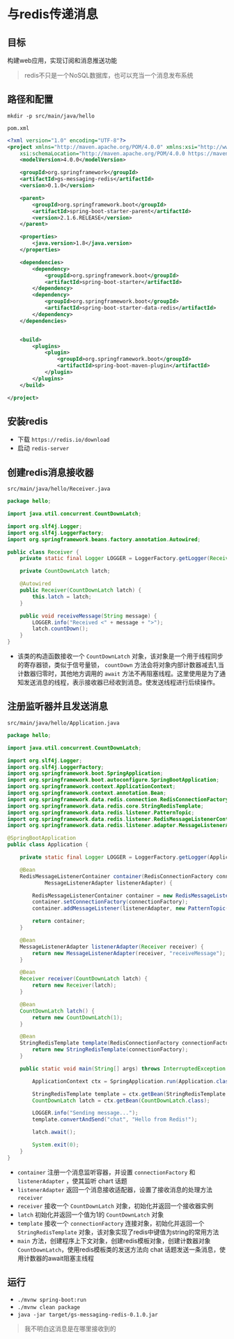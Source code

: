 # 与redis传递消息

## 目标
构建web应用，实现订阅和消息推送功能
>redis不只是一个NoSQL数据库，也可以充当一个消息发布系统

## 路径和配置
`mkdir -p src/main/java/hello`

`pom.xml`
```xml
<?xml version="1.0" encoding="UTF-8"?>
<project xmlns="http://maven.apache.org/POM/4.0.0" xmlns:xsi="http://www.w3.org/2001/XMLSchema-instance"
    xsi:schemaLocation="http://maven.apache.org/POM/4.0.0 https://maven.apache.org/xsd/maven-4.0.0.xsd">
    <modelVersion>4.0.0</modelVersion>

    <groupId>org.springframework</groupId>
    <artifactId>gs-messaging-redis</artifactId>
    <version>0.1.0</version>

    <parent>
        <groupId>org.springframework.boot</groupId>
        <artifactId>spring-boot-starter-parent</artifactId>
        <version>2.1.6.RELEASE</version>
    </parent>

    <properties>
        <java.version>1.8</java.version>
    </properties>

    <dependencies>
        <dependency>
            <groupId>org.springframework.boot</groupId>
            <artifactId>spring-boot-starter</artifactId>
        </dependency>
        <dependency>
            <groupId>org.springframework.boot</groupId>
            <artifactId>spring-boot-starter-data-redis</artifactId>
        </dependency>
    </dependencies>


    <build>
        <plugins>
            <plugin>
                <groupId>org.springframework.boot</groupId>
                <artifactId>spring-boot-maven-plugin</artifactId>
            </plugin>
        </plugins>
    </build>

</project>
```

## 安装redis 
- 下载 `https://redis.io/download`
- 启动 `redis-server`

## 创建redis消息接收器
`src/main/java/hello/Receiver.java`
```java
package hello;

import java.util.concurrent.CountDownLatch;

import org.slf4j.Logger;
import org.slf4j.LoggerFactory;
import org.springframework.beans.factory.annotation.Autowired;

public class Receiver {
    private static final Logger LOGGER = LoggerFactory.getLogger(Receiver.class);

    private CountDownLatch latch;

    @Autowired
    public Receiver(CountDownLatch latch) {
        this.latch = latch;
    }

    public void receiveMessage(String message) {
        LOGGER.info("Received <" + message + ">");
        latch.countDown();
    }
}
```
- 该类的构造函数接收一个 `CountDownLatch` 对象，该对象是一个用于线程同步的寄存器锁，类似于信号量锁， `countDown` 方法会将对象内部计数器减去1,当计数器归零时，其他地方调用的 `await` 方法不再阻塞线程。这里使用是为了通知发送消息的线程，表示接收器已经收到消息。使发送线程进行后续操作。

## 注册监听器并且发送消息

`src/main/java/hello/Application.java`
```java
package hello;

import java.util.concurrent.CountDownLatch;

import org.slf4j.Logger;
import org.slf4j.LoggerFactory;
import org.springframework.boot.SpringApplication;
import org.springframework.boot.autoconfigure.SpringBootApplication;
import org.springframework.context.ApplicationContext;
import org.springframework.context.annotation.Bean;
import org.springframework.data.redis.connection.RedisConnectionFactory;
import org.springframework.data.redis.core.StringRedisTemplate;
import org.springframework.data.redis.listener.PatternTopic;
import org.springframework.data.redis.listener.RedisMessageListenerContainer;
import org.springframework.data.redis.listener.adapter.MessageListenerAdapter;

@SpringBootApplication
public class Application {

	private static final Logger LOGGER = LoggerFactory.getLogger(Application.class);

	@Bean
	RedisMessageListenerContainer container(RedisConnectionFactory connectionFactory,
			MessageListenerAdapter listenerAdapter) {

		RedisMessageListenerContainer container = new RedisMessageListenerContainer();
		container.setConnectionFactory(connectionFactory);
		container.addMessageListener(listenerAdapter, new PatternTopic("chat"));

		return container;
	}

	@Bean
	MessageListenerAdapter listenerAdapter(Receiver receiver) {
		return new MessageListenerAdapter(receiver, "receiveMessage");
	}

	@Bean
	Receiver receiver(CountDownLatch latch) {
		return new Receiver(latch);
	}

	@Bean
	CountDownLatch latch() {
		return new CountDownLatch(1);
	}

	@Bean
	StringRedisTemplate template(RedisConnectionFactory connectionFactory) {
		return new StringRedisTemplate(connectionFactory);
	}

	public static void main(String[] args) throws InterruptedException {

		ApplicationContext ctx = SpringApplication.run(Application.class, args);

		StringRedisTemplate template = ctx.getBean(StringRedisTemplate.class);
		CountDownLatch latch = ctx.getBean(CountDownLatch.class);

		LOGGER.info("Sending message...");
		template.convertAndSend("chat", "Hello from Redis!");

		latch.await();

		System.exit(0);
	}
}
```
- `container` 注册一个消息监听容器，并设置 `connectionFactory` 和 `listenerAdapter` ，使其监听 chart 话题
- `listenerAdapter` 返回一个消息接收适配器，设置了接收消息的处理方法 `receiver`
- `receiver` 接收一个 `CountDownLatch` 对象，初始化并返回一个接收器实例
- `latch` 初始化并返回一个值为1的 `CountDownLatch` 对象
- `template` 接收一个 `connectionFactory` 连接对象，初始化并返回一个 `StringRedisTemplate` 对象，该对象实现了redis中键值为string的常用方法
- `main` 方法，创建程序上下文对象，创建redis模板对象，创建计数器对象 `CountDownLatch`，使用redis模板类的发送方法向 chat 话题发送一条消息，使用计数器的await阻塞主线程

## 运行
- `./mvnw spring-boot:run`
- `./mvnw clean package`
- `java -jar target/gs-messaging-redis-0.1.0.jar`

>我不明白这消息是在哪里接收到的